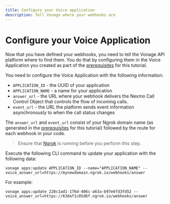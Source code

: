 ```yaml
---
title: Configure your Voice application
description: Tell Vonage where your webhooks are
---
```


# Configure your Voice Application

Now that you have defined your webhooks, you need to tell the Vonage API platform where to find them. You do that by configuring them in the Voice Application you created as part of the [prerequisites](voice/voice-api/tutorials/ivr/prerequisites/) for this tutorial.

You need to configure the Voice Application with the following information:

* `APPLICATION_ID` - the UUID of your application
* `APPLICATION_NAME` - a name for your application
* `answer_url` - the URL where your webhook delivers the Nexmo Call Control Object that controls the flow of incoming calls.
* `event_url` - the URL the platform sends event information asynchronously to when the call status changes

The `answer_url` and `event_url` consist of your Ngrok domain name (as generated in the [prerequisites](/voice/voice-api/tutorials/ivr/prerequisites/) for this tutorial) followed by the route for each webhook in your code.

> Ensure that [Ngrok](/tools/ngrok) is running before you perform this step.

Execute the following CLI command to update your application with the following data:

```
vonage apps:update APPLICATION_ID --name="APPLICATION_NAME" --voice_answer_url=https://mynewdomain.ngrok.io/webhooks/answer
```

For example:

```
vonage apps:update 228c1ad1-176d-406c-a63a-b97e6fd3fd52 --voice_answer_url=https://63daf1c05d6f.ngrok.io/webhooks/answer
```